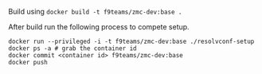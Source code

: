 Build using `docker build -t f9teams/zmc-dev:base .`

After build run the following process to compete setup.

```
docker run --privileged -i -t f9teams/zmc-dev:base ./resolvconf-setup
docker ps -a # grab the container id
docker commit <container id> f9teams/zmc-dev:base
docker push
```
